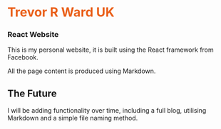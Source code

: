 # <span style="color:#EA601A">Trevor R Ward UK</span>
### React Website
This is my personal website, it is built using the React framework from Facebook.

All the page content is produced using Markdown.

## The Future
I will be adding functionality over time, including a full blog, utilising Markdown and a simple file naming method.
